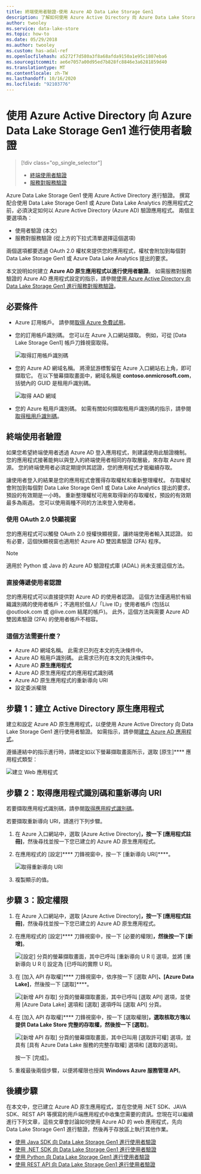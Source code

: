 ```yaml
---
title: 終端使用者驗證-使用 Azure AD Data Lake Storage Gen1
description: 了解如何使用 Azure Active Directory 向 Azure Data Lake Storage Gen1 完成使用者驗證
author: twooley
ms.service: data-lake-store
ms.topic: how-to
ms.date: 05/29/2018
ms.author: twooley
ms.custom: has-adal-ref
ms.openlocfilehash: a5272f7d580a3f8a68afda9150a1e95c1807eba6
ms.sourcegitcommit: ae6e7057a00d95ed7b828fc8846e3a6281859d40
ms.translationtype: MT
ms.contentlocale: zh-TW
ms.lasthandoff: 10/16/2020
ms.locfileid: "92103776"
---
```

# <a name="end-user-authentication-with-azure-data-lake-storage-gen1-using-azure-active-directory"></a>使用 Azure Active Directory 向 Azure Data Lake Storage Gen1 進行使用者驗證
> [!div class="op_single_selector"]
> * [終端使用者驗證](data-lake-store-end-user-authenticate-using-active-directory.md)
> * [服務對服務驗證](data-lake-store-service-to-service-authenticate-using-active-directory.md)
>
>

Azure Data Lake Storage Gen1 使用 Azure Active Directory 進行驗證。 撰寫配合使用 Data Lake Storage Gen1 或 Azure Data Lake Analytics 的應用程式之前，必須決定如何以 Azure Active Directory (Azure AD) 驗證應用程式。 兩個主要選項為︰

* 使用者驗證 (本文)
* 服務對服務驗證 (從上方的下拉式清單選擇這個選項)

兩個選項都要透過 OAuth 2.0 權杖來提供您的應用程式，權杖會附加到每個對 Data Lake Storage Gen1 或 Azure Data Lake Analytics 提出的要求。

本文說明如何建立 **Azure AD 原生應用程式以進行使用者驗證**。 如需服務對服務驗證的 Azure AD 應用程式設定的指示，請參閱[使用 Azure Active Directory 向 Data Lake Storage Gen1 進行服務對服務驗證](./data-lake-store-service-to-service-authenticate-using-active-directory.md)。

## <a name="prerequisites"></a>必要條件
* Azure 訂用帳戶。 請參閱[取得 Azure 免費試用](https://azure.microsoft.com/pricing/free-trial/)。

* 您的訂用帳戶識別碼。 您可以在 Azure 入口網站擷取。 例如，可從 [Data Lake Storage Gen1] 帳戶刀鋒視窗取得。

    ![取得訂用帳戶識別碼](./media/data-lake-store-end-user-authenticate-using-active-directory/get-subscription-id.png)

* 您的 Azure AD 網域名稱。 將滑鼠游標暫留在 Azure 入口網站右上角，即可擷取它。 在以下螢幕擷取畫面中，網域名稱是 **contoso.onmicrosoft.com**，括號內的 GUID 是租用戶識別碼。

    ![取得 AAD 網域](./media/data-lake-store-end-user-authenticate-using-active-directory/get-aad-domain.png)

* 您的 Azure 租用戶識別碼。 如需有關如何擷取租用戶識別碼的指示，請參閱[取得租用戶識別碼](../active-directory/develop/howto-create-service-principal-portal.md#get-tenant-and-app-id-values-for-signing-in)。

## <a name="end-user-authentication"></a>終端使用者驗證
如果您希望終端使用者透過 Azure AD 登入應用程式，則建議使用此驗證機制。 您的應用程式接著能夠以與登入的終端使用者相同的存取層級，來存取 Azure 資源。 您的終端使用者必須定期提供其認證，您的應用程式才能繼續存取。

讓使用者登入的結果是您的應用程式會獲得存取權杖和重新整理權杖。 存取權杖會附加到每個對 Data Lake Storage Gen1 或 Data Lake Analytics 提出的要求，預設的有效期是一小時。 重新整理權杖可用來取得新的存取權杖，預設的有效期最多為兩週。 您可以使用兩種不同的方法來登入使用者。

### <a name="using-the-oauth-20-pop-up"></a>使用 OAuth 2.0 快顯視窗
您的應用程式可以觸發 OAuth 2.0 授權快顯視窗，讓終端使用者輸入其認證。 如有必要，這個快顯視窗也適用於 Azure AD 雙因素驗證 (2FA) 程序。

> [!NOTE]
> 適用於 Python 或 Java 的 Azure AD 驗證程式庫 (ADAL) 尚未支援這個方法。
>
>

### <a name="directly-passing-in-user-credentials"></a>直接傳遞使用者認證
您的應用程式可以直接提供對 Azure AD 的使用者認證。 這個方法僅適用於有組織識別碼的使用者帳戶；不適用於個人/「Live ID」使用者帳戶 (包括以 @outlook.com 或 @live.com 結尾的帳戶)。 此外，這個方法與需要 Azure AD 雙因素驗證 (2FA) 的使用者帳戶不相容。

### <a name="what-do-i-need-for-this-approach"></a>這個方法需要什麼？
* Azure AD 網域名稱。 此需求已列在本文的先決條件中。
* Azure AD 租用戶識別碼。 此需求已列在本文的先決條件中。
* Azure AD **原生應用程式**
* Azure AD 原生應用程式的應用程式識別碼
* Azure AD 原生應用程式的重新導向 URI
* 設定委派權限


## <a name="step-1-create-an-active-directory-native-application"></a>步驟 1：建立 Active Directory 原生應用程式

建立和設定 Azure AD 原生應用程式，以便使用 Azure Active Directory 向 Data Lake Storage Gen1 進行使用者驗證。 如需指示，請參閱[建立 Azure AD 應用程式](../active-directory/develop/howto-create-service-principal-portal.md)。

遵循連結中的指示進行時，請確定如以下螢幕擷取畫面所示，選取 [原生]**** 應用程式類型：

![建立 Web 應用程式](./media/data-lake-store-end-user-authenticate-using-active-directory/azure-active-directory-create-native-app.png "建立原生應用程式")

## <a name="step-2-get-application-id-and-redirect-uri"></a>步驟 2：取得應用程式識別碼和重新導向 URI

若要擷取應用程式識別碼，請參閱[取得應用程式識別碼](../active-directory/develop/howto-create-service-principal-portal.md#get-tenant-and-app-id-values-for-signing-in)。

若要擷取重新導向 URI，請進行下列步驟。

1. 在 Azure 入口網站中，選取 [Azure Active Directory]****，按一下 [應用程式註冊]****，然後尋找並按一下您已建立的 Azure AD 原生應用程式。

2. 在應用程式的 [設定]**** 刀鋒視窗中，按一下 [重新導向 URI]****。

    ![取得重新導向 URI](./media/data-lake-store-end-user-authenticate-using-active-directory/azure-active-directory-redirect-uri.png)

3. 複製顯示的值。


## <a name="step-3-set-permissions"></a>步驟 3：設定權限

1. 在 Azure 入口網站中，選取 [Azure Active Directory]****，按一下 [應用程式註冊]****，然後尋找並按一下您已建立的 Azure AD 原生應用程式。

2. 在應用程式的 [設定]**** 刀鋒視窗中，按一下 [必要的權限]****，然後按一下 [新增]****。

    ![[設定] 分頁的螢幕擷取畫面，其中已呼叫 [重新導向 U R I] 選項，並將 [重新導向 U R I] 設定為 [已呼叫的實際 U R]。](./media/data-lake-store-end-user-authenticate-using-active-directory/aad-end-user-auth-set-permission-1.png)

3. 在 [加入 API 存取權]**** 刀鋒視窗中，依序按一下 [選取 API]****、[Azure Data Lake]****，然後按一下 [選取]****。

    ![[新增 API 存取] 分頁的螢幕擷取畫面，其中已呼叫 [選取 API] 選項，並使用 [Azure Data Lake] 選項和 [選取] 選項呼叫 [選取 API] 分頁。](./media/data-lake-store-end-user-authenticate-using-active-directory/aad-end-user-auth-set-permission-2.png)

4.  在 [加入 API 存取權]**** 刀鋒視窗中，按一下 [選取權限]****，選取核取方塊以提供 **Data Lake Store 完整的存取權**，然後按一下 [選取]****。

    ![[新增 API 存取] 分頁的螢幕擷取畫面，其中已叫用 [選取許可權] 選項，並具有 [具有 Azure Data Lake 服務的完整存取權] 選項和 [選取的選項]。](./media/data-lake-store-end-user-authenticate-using-active-directory/aad-end-user-auth-set-permission-3.png)

    按一下 [完成]。

5. 重複最後兩個步驟，以便將權限也授與 **Windows Azure 服務管理 API**。

## <a name="next-steps"></a>後續步驟
在本文中，您已建立 Azure AD 原生應用程式，並在您使用 .NET SDK、JAVA SDK、REST API 等撰寫的用戶端應用程式中收集您需要的資訊。您現在可以繼續進行下列文章，這些文章會討論如何使用 Azure AD 的 web 應用程式，先向 Data Lake Storage Gen1 進行驗證，然後再于存放區上執行其他作業。

* [使用 Java SDK 向 Data Lake Storage Gen1 進行使用者驗證](data-lake-store-end-user-authenticate-java-sdk.md)
* [使用 .NET SDK 向 Data Lake Storage Gen1 進行使用者驗證](data-lake-store-end-user-authenticate-net-sdk.md)
* [使用 Python 向 Data Lake Storage Gen1 進行使用者驗證](data-lake-store-end-user-authenticate-python.md)
* [使用 REST API 向 Data Lake Storage Gen1 進行使用者驗證](data-lake-store-end-user-authenticate-rest-api.md)